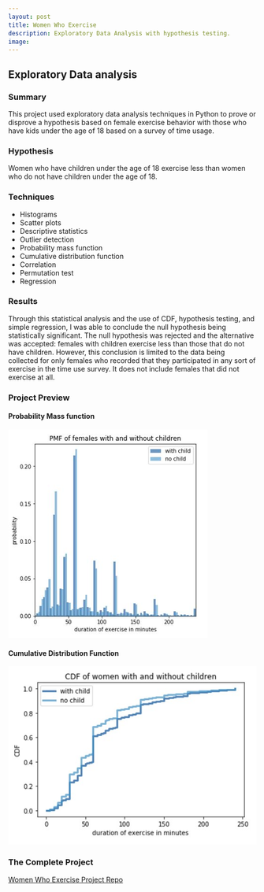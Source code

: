```yaml
---
layout: post
title: Women Who Exercise
description: Exploratory Data Analysis with hypothesis testing.
image:
---
```




## Exploratory Data analysis

### Summary
This project used exploratory data analysis techniques in Python to prove or disprove a hypothesis based on female exercise behavior with those who have kids under the age of 18 based on a survey of time usage.

### Hypothesis
Women who have children under the age of 18 exercise less than women who do not have children under the age of 18.

### Techniques
* Histograms
* Scatter plots
* Descriptive statistics
* Outlier detection
* Probability mass function
* Cumulative distribution function
* Correlation
* Permutation test
* Regression

### Results
Through this statistical analysis and the use of CDF, hypothesis testing, and simple regression, I was able to conclude the null hypothesis being statistically significant. The null hypothesis was rejected and the alternative was accepted: females with children exercise less than those that do not have children. However, this conclusion is limited to the data being collected for only females who recorded that they participated in any sort of exercise in the time use survey. It does not include females that did not exercise at all.

### Project Preview
#### Probability Mass function
![PMF](/assets/images/exercise_pmf.JPG)

#### Cumulative Distribution Function
![CDF](/assets/images/exercise_cdf.jpg)

### The Complete Project
[Women Who Exercise Project Repo](https://github.com/Torreylee1028/Women-Who-Exercise)
